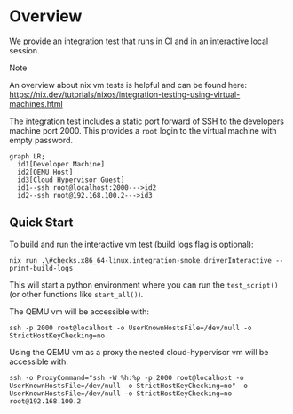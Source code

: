 # Overview
We provide an integration test that runs in CI and in an interactive local session.

> [!NOTE]
> An overview about nix vm tests is helpful and can be found here: https://nix.dev/tutorials/nixos/integration-testing-using-virtual-machines.html

The integration test includes a static port forward of SSH to the developers machine port 2000. This provides a `root` login to the virtual machine with empty password.
```mermaid
graph LR;
  id1[Developer Machine]
  id2[QEMU Host]
  id3[Cloud Hypervisor Guest]
  id1--ssh root@localhost:2000--->id2
  id2--ssh root@192.168.100.2--->id3
```


## Quick Start
To build and run the interactive vm test (build logs flag is optional):
```
nix run .\#checks.x86_64-linux.integration-smoke.driverInteractive --print-build-logs
```

This will start a python environment where you can run the `test_script()` (or other functions like `start_all()`).

The QEMU vm will be accessible with:
```
ssh -p 2000 root@localhost -o UserKnownHostsFile=/dev/null -o StrictHostKeyChecking=no
```

Using the QEMU vm as a proxy the nested cloud-hypervisor vm will be accessible with:
```
ssh -o ProxyCommand="ssh -W %h:%p -p 2000 root@localhost -o UserKnownHostsFile=/dev/null -o StrictHostKeyChecking=no" -o UserKnownHostsFile=/dev/null -o StrictHostKeyChecking=no root@192.168.100.2
```